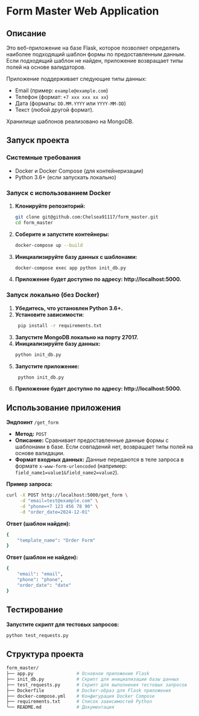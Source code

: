 # Form Master Web Application

## Описание
Это веб-приложение на базе Flask, которое позволяет определять наиболее подходящий шаблон формы по предоставленным данным. 
Если подходящий шаблон не найден, приложение возвращает типы полей на основе валидаторов.

Приложение поддерживает следующие типы данных:

- Email (пример: `example@example.com`)
- Телефон (формат: `+7 xxx xxx xx xx`)
- Дата (форматы: `DD.MM.YYYY` или `YYYY-MM-DD`)
- Текст (любой другой формат).

Хранилище шаблонов реализовано на MongoDB.

## Запуск проекта

### Системные требования
- Docker и Docker Compose (для контейнеризации)
- Python 3.6+ (если запускать локально)

### Запуск с использованием Docker
1. **Клонируйте репозиторий:**
    ```bash
    git clone git@github.com:Chelsea91117/form_master.git
    cd form_master
    ```
2. **Соберите и запустите контейнеры:**
    ```bash
    docker-compose up --build
    ```
3. **Инициализируйте базу данных с шаблонами:**
    ```bash
    docker-compose exec app python init_db.py
    ```    
4. **Приложение будет доступно по адресу: http://localhost:5000.**

### Запуск локально (без Docker)
1. **Убедитесь, что установлен Python 3.6+.**
2. **Установите зависимости:**
   ```bash
    pip install -r requirements.txt
    ```
3. **Запустите MongoDB локально на порту 27017.**
4. **Инициализируйте базу данных:**
    ```bash    
    python init_db.py
    ```
5. **Запустите приложение:**
   ```bash
    python init_db.py
    ```
6. **Приложение будет доступно по адресу: http://localhost:5000.**


## Использование приложения

**Эндпоинт** `/get_form`
- **Метод:** `POST`
- **Описание:** Сравнивает предоставленные данные формы с шаблонами в базе. Если совпадений нет, возвращает типы полей 
  на основе валидации.
- **Формат входных данных:** Данные передаются в теле запроса в формате `x-www-form-urlencoded` 
  (например: `field_name1=value1&field_name2=value2`).

**Пример запроса:**
```bash
curl -X POST http://localhost:5000/get_form \
     -d "email=test@example.com" \
     -d "phone=+7 123 456 78 90" \
     -d "order_date=2024-12-01"
```

**Ответ (шаблон найден):**
```bash
{
    "template_name": "Order Form"
}
```

**Ответ (шаблон не найден):**
```bash
{
    "email": "email",
    "phone": "phone",
    "order_date": "date"
}
```

## Тестирование
**Запустите скрипт для тестовых запросов:**
```bash
python test_requests.py
```

## Структура проекта
```bash
form_master/
├── app.py                # Основное приложение Flask
├── init_db.py            # Скрипт для инициализации базы данных
├── test_requests.py      # Скрипт для выполнения тестовых запросов
├── Dockerfile            # Docker-образ для Flask приложения
├── docker-compose.yml    # Конфигурация Docker Compose
├── requirements.txt      # Список зависимостей Python
└── README.md             # Документация

```